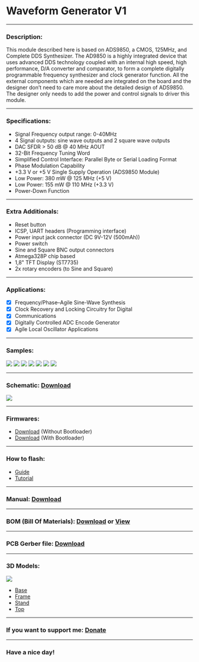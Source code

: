 # Waveform Generator V1

---

### Description:

This module described here is based on ADS9850, a CMOS, 125MHz, and Complete DDS Synthesizer. The AD9850 is a highly integrated device that uses advanced DDS technology coupled with an internal high speed, high performance, D/A converter and comparator, to form a complete digitally programmable frequency synthesizer and clock generator function. All the external components which are needed are integrated on the board and the designer don’t need to care more about the detailed design of ADS9850. The designer only needs to add the power and control signals to driver this module.

---

### Specifications:

- Signal Frequency output range: 0-40MHz
- 4 Signal outputs: sine wave outputs and 2 square wave outputs
- DAC SFDR > 50 dB @ 40 MHz AOUT
- 32-Bit Frequency Tuning Word
- Simplified Control Interface: Parallel Byte or Serial Loading Format
- Phase Modulation Capability
- +3.3 V or +5 V Single Supply Operation (ADS9850 Module)
- Low Power: 380 mW @ 125 MHz (+5 V)
- Low Power: 155 mW @ 110 MHz (+3.3 V)
- Power-Down Function

---

### Extra Additionals:

- Reset button
- ICSP, UART headers (Programming interface)
- Power input jack connector (DC 9V-12V (500mAh))
- Power switch
- Sine and Square BNC output connectors
- Atmega328P chip based
- 1,8" TFT Display (ST7735)
- 2x rotary encoders (to Sine and Square)

---

### Applications:

- [x] Frequency/Phase–Agile Sine-Wave Synthesis
- [x] Clock Recovery and Locking Circuitry for Digital
- [x] Communications
- [x] Digitally Controlled ADC Encode Generator
- [x] Agile Local Oscillator Applications

---

### Samples:

![](https://github.com/drcyberg/Waveform_Generator_V1/blob/master/pictures/3.jpg)
![](https://github.com/drcyberg/Waveform_Generator_V1/blob/master/pictures/2.jpg)
![](https://github.com/drcyberg/Waveform_Generator_V1/blob/master/pictures/1.jpg)
![](https://github.com/drcyberg/Waveform_Generator_V1/blob/master/pictures/1khz_si.jpg)
![](https://github.com/drcyberg/Waveform_Generator_V1/blob/master/pictures/1khz_sq.jpg)
![](https://github.com/drcyberg/Waveform_Generator_V1/blob/master/pictures/1mhz_si.jpg)
![](https://github.com/drcyberg/Waveform_Generator_V1/blob/master/pictures/1mhz_sq.jpg)

---

### Schematic: [Download](https://github.com/drcyberg/Waveform_Generator_V1/blob/master/pictures/waveform_generator.pdf "Download")

![](https://github.com/drcyberg/Waveform_Generator_V1/blob/master/pictures/waveform_generator-1.jpg)

---

### Firmwares:

- [Download](https://github.com/drcyberg/Waveform_Generator_V1/blob/master/firmware/wfg_v1.hex "Firmware") (Without Bootloader)
- [Download](https://github.com/drcyberg/Waveform_Generator_V1/blob/master/firmware/wfg_v1_with_bootloader.hex "Firmware") (With Bootloader)

---

### How to flash:

- [Guide](https://www.arduino.cc/en/Guide/ArduinoISP "Guide")
- [Tutorial](https://www.arduino.cc/en/tutorial/arduinoISP "Tutorial")

---

### Manual: [Download](https://github.com/drcyberg/Waveform_Generator_V1/blob/master/pictures/ad9850.pdf "Manual")

---

### BOM (Bill Of Materials): [Download](https://github.com/drcyberg/Waveform_Generator_V1/blob/master/pictures/waveform_generator.xlsx "Link") or [View](https://docs.zoho.eu/sheet/published.do?rid=4giszd4cce01cc18e43eeb01cfa9d0c18318f "View")

---

### PCB Gerber file: [Download](https://github.com/drcyberg/Waveform_Generator_V1/blob/master/manufacturing/wfg_v1.zip "Download")

---

### 3D Models:

![](https://github.com/drcyberg/Waveform_Generator_V1/blob/master/pictures/Assembled.jpg)

- [Base](https://github.com/drcyberg/Waveform_Generator_V1/blob/master/stl/base.stl "Base")
- [Frame](https://github.com/drcyberg/Waveform_Generator_V1/blob/master/stl/frame.stl "Frame")
- [Stand](https://github.com/drcyberg/Waveform_Generator_V1/blob/master/stl/stand.stl "Stand")
- [Top](https://github.com/drcyberg/Waveform_Generator_V1/blob/master/stl/top.stl "Top")

---

### If you want to support me: [Donate](https://www.paypal.me/Kunee82 "Donate")

---

### Have a nice day!

